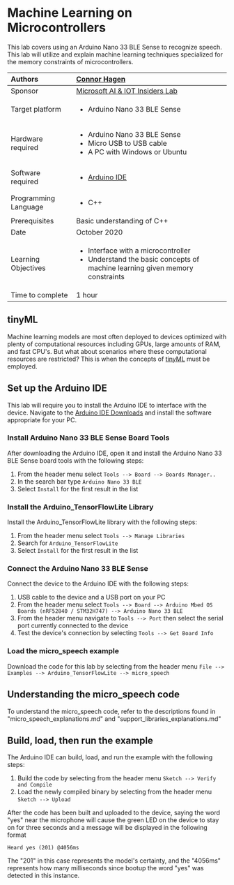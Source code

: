 # Machine Learning on Microcontrollers

This lab covers using an Arduino Nano 33 BLE Sense to recognize speech. This lab will utilize and explain machine learning techniques specialized for the memory constraints of microcontrollers.

| Authors | [Connor Hagen](https://github.com/chagen24) |
|:---|:---|
| Sponsor  | [Microsoft AI & IOT Insiders Lab](https://microsoftiotinsiderlabs.com/en) |
| Target platform   | <ul><li>Arduino Nano 33 BLE Sense</li></ul> |
| Hardware required | <ul><li>Arduino Nano 33 BLE Sense</li><li>Micro USB to USB cable</li><li>A PC with Windows or Ubuntu</li></ul> |
| Software required | <ul><li>[Arduino IDE](https://www.arduino.cc/en/Main/Software)</li></ul> |
| Programming Language | <ul><li>C++</li></ul> |
| Prerequisites | Basic understanding of C++ |
| Date | October 2020 |
| Learning Objectives | <ul><li>Interface with a microcontroller</li><li>Understand the basic concepts of machine learning given memory constraints</li></ul> |
| Time to complete | 1 hour |


## tinyML

Machine learning models are most often deployed to devices optimized with plenty of computational resources including GPUs, large amounts of RAM, and fast CPU's. But what about scenarios where these computational resources are restricted? This is when the concepts of [tinyML](https://www.tinyml.org/) must be employed.



## Set up the Arduino IDE

This lab will require you to install the Arduino IDE to interface with the device. Navigate to the [Arduino IDE Downloads](https://www.arduino.cc/en/Main/Software) and install the software appropriate for your PC.

### Install Arduino Nano 33 BLE Sense Board Tools

After downloading the Arduino IDE, open it and install the Arduino Nano 33 BLE Sense board tools with the following steps:

1. From the header menu select ```Tools --> Board --> Boards Manager..```
2. In the search bar type ```Arduino Nano 33 BLE```
3. Select ```Install``` for the first result in the list

### Install the Arduino_TensorFlowLite Library

Install the Arduino_TensorFlowLite library with the following steps:

1. From the header menu select ```Tools --> Manage Libraries```
2. Search for ```Arduino_TensorFlowLite```
3. Select ```Install``` for the first result in the list

### Connect the Arduino Nano 33 BLE Sense

Connect the device to the Arduino IDE with the following steps:

1. USB cable to the device and a USB port on your PC
2. From the header menu select ```Tools --> Board --> Arduino Mbed OS Boards (nRF52840 / STM32H747) --> Arduino Nano 33 BLE```
3. From the header menu navigate to ```Tools --> Port``` then select the serial port currently connected to the device
4. Test the device's connection by selecting ```Tools --> Get Board Info```

### Load the micro_speech example

Download the code for this lab by selecting from the header menu ```File --> Examples --> Arduino_TensorFlowLite --> micro_speech```

## Understanding the micro_speech code

To understand the micro_speech code, refer to the descriptions found in "micro_speech_explanations.md" and "support_libraries_explanations.md"

## Build, load, then run the example

The Arduino IDE can build, load, and run the example with the following steps:

1. Build the code by selecting from the header menu ```Sketch --> Verify and Compile```
2. Load the newly compiled binary by selecting from the header menu ```Sketch --> Upload```

After the code has been built and uploaded to the device, saying the word "yes" near the microphone will cause the green LED on the device to stay on for three seconds and a message will be displayed in the following format

```Heard yes (201) @4056ms```

The "201" in this case represents the model's certainty, and the "4056ms" represents how many milliseconds since bootup the word "yes" was detected in this instance.
